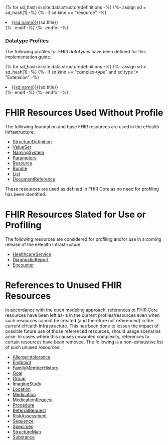 

{% for sd_hash in site.data.structuredefinitions -%}
  {%- assign sd = sd_hash[1] -%}
  {%- if sd.kind  == "resource" -%}
<li> <a href="{{sd.path}}">{{sd.name}}</a>{{sd.title}}  </li>
  {%- endif -%}
{%- endfor -%}  
<br>  

### Datatype Profiles

The following profiles for FHIR *datatypes* have been defined for this implementation guide.

{% for sd_hash in site.data.structuredefinitions -%}
  {%- assign sd = sd_hash[1] -%}
  {%- if sd.kind  == "complex-type" and sd.type != "Extension" -%}
<li> <a href="{{sd.path}}">{{sd.name}}</a>{{sd.title}}  </li>
  {%- endif -%}
{%- endfor -%}  
<br>

# FHIR Resources Used Without Profile
The following foundation and base FHIR resources are used in the eHealth Infrastructure:
- [StructureDefinition](http://hl7.org/fhir/STU3/structuredefinition.html)
- [ValueSet](http://hl7.org/fhir/STU3/valueset.html)
- [NamingSystem](http://hl7.org/fhir/stu3/namingsystem.html)
- [Parameters](http://hl7.org/fhir/STU3/parameters.html)
- [Resource](http://hl7.org/fhir/STU3/resource.html)
- [Bundle](http://hl7.org/fhir/STU3/bundle.html)
- [List](http://hl7.org/fhir/stu3/list.html)
- [DocumentReference](http://hl7.org/fhir/stu3/documentreference.html)

These resources are used as defined in FHIR Core as no need for profiling has been identified.

# FHIR Resources Slated for Use or Profiling
The following resources are considered for profiling and/or use in a coming release of the eHealth Infrastructure:
- [HealthcareService](http://hl7.org/fhir/STU3/healthcareservice.html)
- [DiagnosticReport](http://hl7.org/fhir/STU3/diagnosticreport.html)
- [Encounter](http://hl7.org/fhir/STU3/encounter.html)

# References to Unused FHIR Resources
In accordance with the open modeling approach, references to FHIR Core resources have been left as-is in the current profiles/resources even when such resources cannot be created (and therefore not referenced) in the current eHealth Infrastructure. This has been done to lessen the impact of possible future use of those referenced resources, should usage scenarios arise. In cases where this causes unwanted complexity, references to certain resources have been removed. 
The following is a non-exhaustive list of such unused resources:

- [AllergyIntolerance](http://hl7.org/fhir/STU3/allergyintolerance.html)
- [Endpoint](http://hl7.org/fhir/STU3/endpoint.html)
- [FamilyMemberHistory](http://hl7.org/fhir/STU3/familymemberhistory.html)
- [Goal](http://hl7.org/fhir/STU3/goal.html)
- [Group](http://hl7.org/fhir/STU3/group.html)
- [ImagingStudy](http://hl7.org/fhir/STU3/imagingstudy.html)
- [Location](http://hl7.org/fhir/STU3/location.html)
- [Medication](http://hl7.org/fhir/STU3/medication.html)
- [MedicationRequest](http://hl7.org/fhir/STU3/medicationrequest.html)
- [Procedure](http://hl7.org/fhir/STU3/procedure.html)
- [ReferralRequest](http://hl7.org/fhir/STU3/referralrequest.html)
- [RiskAssessment](http://hl7.org/fhir/STU3/riskassessment.html)
- [Sequence](http://hl7.org/fhir/STU3/sequence.html)
- [Specimen](http://hl7.org/fhir/STU3/specimen.html)
- [StructureMap](http://hl7.org/fhir/STU3/structuremap.html)
- [Substance](http://hl7.org/fhir/STU3/substance.html)
